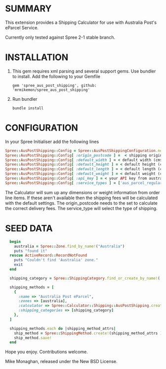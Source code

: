 SUMMARY
====================

This extension provides a Shipping Calculator for use with Australia Post's eParcel Service.

Currently only tested against Spree 2-1 stable branch.

INSTALLATION
============

1. This gem requires xml parsing and several support gems. Use bundler to install. Add the following to your Gemfile

	`gem 'spree_aus_post_shipping', github: 'mrmikemon/spree_aus_post_shipping'`

2. Run bundler

	`bundle install`

CONFIGURATION
=============

In your Spree Initialiser add the following lines
```ruby
Spree::AusPostShipping::Config = Spree::AusPostShippingConfiguration.new
Spree::AusPostShipping::Config[ :origin_postcode ] =  < shipping origin postcode >
Spree::AusPostShipping::Config[ :default_width ] = < default width (cms) >
Spree::AusPostShipping::Config[ :default_height ] = < default height (cms)>
Spree::AusPostShipping::Config[ :default_length ] = < default length (cms) >
Spree::AusPostShipping::Config[ :default_weight ] = < default weight (cms) >
Spree::AusPostShipping::Config[ :api_key ] = < your API key from australia post >
Spree::AusPostShipping::Config[ :service_types ] = ['aus_parcel_regular']	# change for other shipping types
```

The Calculator will sum up any dimensions or weight information from order line items. If these aren't available
then the shipping fees will be calculated with the default settings. The origin_postcode needs to the set to
calculate the correct delivery fees. The service_type will select the type of shipping.


SEED DATA
=============
```ruby
  begin
    australia = Spree::Zone.find_by_name!("Australia")
    puts "found it"
  rescue ActiveRecord::RecordNotFound
    puts "Couldn't find 'Australia' zone."
    exit
  end

  shipping_category = Spree::ShippingCategory.find_or_create_by_name!('Default')

  shipping_methods = [
    {
      :name => "Australia Post eParcel",
      :zones => [australia],
      :calculator => Spree::Calculator::Shipping::AusPostShipping.create!,
      :shipping_categories => [shipping_category]
    },
  ]

  shipping_methods.each do |shipping_method_attrs|
    ship_method = Spree::ShippingMethod.create!(shipping_method_attrs )
    ship_method.save!
  end
  ```


Hope you enjoy. Contributions welcome.

Mike Monaghan, released under the New BSD License.
